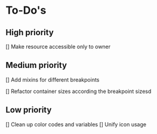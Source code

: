 # To-Do's

## High priority

[] Make resource accessible only to owner

## Medium priority

[] Add mixins for different breakpoints

[] Refactor container sizes according the breakpoint sizesd

## Low priority

[] Clean up color codes and variables
[] Unify icon usage